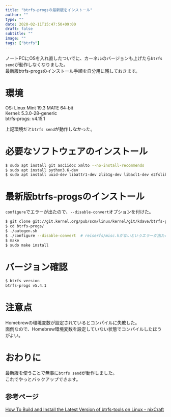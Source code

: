 ```yaml
---
title: "btrfs-progsの最新版をインストール"
author: ""
type: ""
date: 2020-02-11T15:47:50+09:00
draft: false
subtitle: ""
image: ""
tags: ["btrfs"]
---
```


ノートPCにOSを入れ直したついでに、カーネルのバージョンも上げたら`btrfs send`が動作しなくなりました。  
最新版btrfs-progsのインストール手順を自分用に残しておきます。  

# 環境
OS: Linux Mint 19.3 MATE 64-bit  
Kernel: 5.3.0-28-generic  
btrfs-progs: v4.15.1  

上記環境だと`btrfs send`が動作しなかった。

# 必要なソフトウェアのインストール
```bash
$ sudo apt install git asciidoc xmlto --no-install-recommends
$ sudo apt install python3.6-dev
$ sudo apt install uuid-dev libattr1-dev zlib1g-dev libacl1-dev e2fslibs-dev libblkid-dev liblzo2-dev libzstd-dev
```
# 最新版btrfs-progsのインストール

`configure`でエラーが出たので、`--disable-convert`オプションを付けた。  

```bash
$ git clone git://git.kernel.org/pub/scm/linux/kernel/git/kdave/btrfs-progs.git
$ cd btrfs-progs/
$ ./autogen.sh
$ ./configure --disable-convert  # reiserfs/misc.hがないというエラーが出たので
$ make
$ sudo make install
```

# バージョン確認

```bash
$ btrfs version
btrfs-progs v5.4.1
```
# 注意点

Homebrewの環境変数が設定されているとコンパイルに失敗した。  
面倒なので、Homebrew環境変数を設定していない状態でコンパイルしたほうがよい。

# おわりに

最新版を使うことで無事に`btrfs send`が動作しました。  
これでやっとバックアップできます。  

## 参考ページ
[How To Build and Install the Latest Version of btrfs-tools on Linux - nixCraft](https://www.cyberciti.biz/faq/how-to-build-and-install-the-latest-version-of-btrfs-tools-on-linux/)

